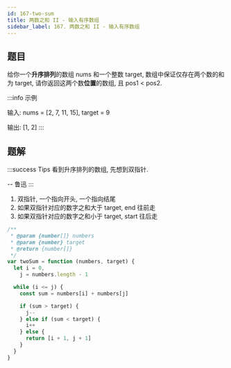 ```yaml
---
id: 167-two-sum
title: 两数之和 II - 输入有序数组
sidebar_label: 167. 两数之和 II - 输入有序数组
---
```


## 题目

给你一个**升序排列**的数组 nums 和一个整数 target, 数组中保证仅存在两个数的和为 target, 请你返回这两个数**位置**的数组, 且 pos1 < pos2.

:::info 示例

输入: nums = [2, 7, 11, 15], target = 9

输出: [1, 2]
:::

## 题解

:::success Tips
看到升序排列的数组, 先想到双指针.

-- 鲁迅
:::

1. 双指针, 一个指向开头, 一个指向结尾
2. 如果双指针对应的数字之和大于 target, end 往前走
3. 如果双指针对应的数字之和小于 target, start 往后走

```ts
/**
 * @param {number[]} numbers
 * @param {number} target
 * @return {number[]}
 */
var twoSum = function (numbers, target) {
  let i = 0,
    j = numbers.length - 1

  while (i <= j) {
    const sum = numbers[i] + numbers[j]

    if (sum > target) {
      j--
    } else if (sum < target) {
      i++
    } else {
      return [i + 1, j + 1]
    }
  }
}
```
